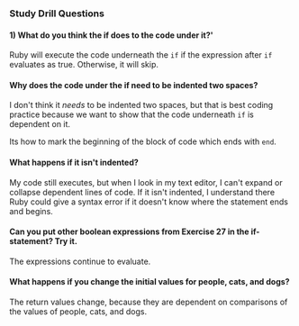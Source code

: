 ### Study Drill Questions

#### 1) What do you think the if does to the code under it?'
Ruby will execute the code underneath the `if` if the expression after `if`
evaluates as true. Otherwise, it will skip.

#### Why does the code under the if need to be indented two spaces?
I don't think it *needs* to be indented two spaces, but that is best coding
practice because we want to show that the code underneath `if` is dependent on it.

Its how to mark the beginning of the block of code which ends with `end`.

#### What happens if it isn't indented?
My code still executes, but when I look in my text editor, I can't expand or collapse
dependent lines of code. If it isn't indented, I understand there Ruby could give
a syntax error if it doesn't know where the statement ends and begins.

#### Can you put other boolean expressions from Exercise 27 in the if-statement? Try it.
The expressions continue to evaluate. 

#### What happens if you change the initial values for people, cats, and dogs?
The return values change, because they are dependent on comparisons of the values of
people, cats, and dogs.
